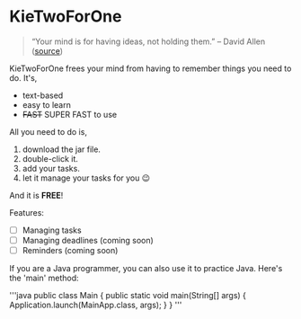 # KieTwoForOne

> “Your mind is for having ideas, not holding them.” – David Allen ([source](https://www.zen-tools.net/getting-things-done.html))

KieTwoForOne frees your mind from having to remember things you need to do. It's,

- text-based
- easy to learn
- ~~FAST~~ SUPER FAST to use

All you need to do is,

1. download the jar file.
2. double-click it.
3. add your tasks.
4. let it manage your tasks for you 😉

And it is **FREE**!

Features:
- [ ] Managing tasks
- [ ] Managing deadlines (coming soon)
- [ ] Reminders (coming soon) 

If you are a Java programmer, you can also use it to practice Java. Here's the 'main' method:

'''java
public class Main {
    public static void main(String[] args) {
        Application.launch(MainApp.class, args);
    }
}
'''




